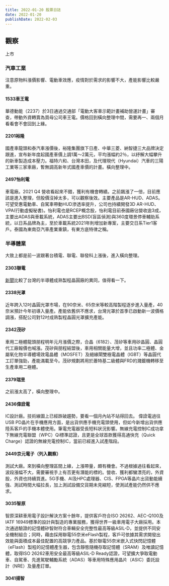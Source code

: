 ```yaml
---
title: 2022-01-20 股票日誌
date: 2022-01-20
publishDate: 2022-02-03
---
```


## 觀察
上市
### 汽車工業
注意原物料漲價影響、電動車效應，疫情對於需求的影響不大，產能影響比較嚴重。
#### 1533車王電
華德動能（2237）於3日通過交通部「電動大客車示範計畫補助營運計畫」審查，帶動外資轉賣為買母公司車王電。價格回到橫向整理中間，需要再一、兩個月看看會不會回到上緣。
#### 2201裕隆
國產車龍頭和泰汽車漲價後，裕隆集團旗下日產、中華三菱、納智捷三大品牌決定跟進，宣布新年度起國產車價上調1萬～2萬元，平均漲幅約2％，以紓解大幅攀升的新車製造成本壓力。福特六和、台灣本田，及代理現代（Hyundai）汽車的三陽工業等三家車廠，暫無調高新年式國產車價的計畫。橫向整理中。
#### 2497怡利電
車電廠。2021 Q4 營收看起來不錯，獲利有機會轉績。之前飆漲了一倍，目前應該是進入整理，但股價沒掉太多，可以觀察後效。主要產品是AR-HUD、ADAS。可望受惠電動車、自駕車帶動HUD滲透率提升，公司也持續開發3D AR-HUD、VPA(行動虛擬秘書)。怡利電也是RCEP概念股，怡利電目前泰國廠佔營收逾3成，主要出ADAS與車載系統，ADAS主要出BSD(盲區偵測)與360度環景停車輔助系統，以日系品牌為主，至於車載系統2021年則增加新專案，主要交日系Tier1客戶。泰國為東南亞汽車產業重鎮，有東方底特律之稱。

### 半導體業
大致上都是前一波跟著台積電、聯電、聯發科上漲後，進入橫向整理。
#### 2303聯電
[新聞](https://tw.news.yahoo.com/%E5%8A%9B%E7%A9%8D%E9%9B%BB-%E8%81%AF%E9%9B%BB-%E4%B8%96%E7%95%8C-%E6%99%B6%E5%9C%93%E4%BB%A3%E5%B7%A5%E5%BB%A0-3-090100332.html)比較了台灣的半導體成熟製程晶圓廠的異同，值得看一下。
#### 2338光罩
近年跨入12吋晶圓光罩市場，在90奈米、65奈米等較高階製程逐步進入量產，40奈米預計今年初導入量產。產能依舊供不應求，台灣光罩於首季已啟動新一波價格調漲，搭配公司對12吋成熟製程晶圓光罩擴充產能。
#### 2342茂矽
車用二極體龍頭朋程明年元月漲價之際，合晶（6182）、茂矽等車用矽晶圓、晶圓代工廠報價也喊漲。茂矽與朋程結盟後，車用相關能量大增，並且功率二極體、金屬氧化物半導體場效電晶體（MOSFET）及絕緣閘雙極電晶體（IGBT）等晶圓代工訂單強勁，產能滿載至今。茂矽規劃將用於蕭特基二級體與FRD的濺鍍機轉移至生產車用二極體。
#### 2379瑞昱
之前漲太高了，橫向整理中。
#### 2436偉詮電
IC設計廠。技術線圖上已經跌破趨勢，要看一個月內站不站得回去。
偉詮電過往USB PD晶片在手機應用方面，是出貨供應手機充電頭使用，但如今新增出貨供應陸系客戶的手機本體使用。筆電充電器受長短料狀況影響。無線充電控制IC成功拿下無線充電聯盟（WPC）Qi標準認證，且更是全球首款獲得高通快充（Quick Charge）認證的無線充電控制IC，當前已經進入試產階段。
#### 2449京元電子（列入觀察）
測試大廠。來到橫向整理區間上緣，上漲帶量，頗有機會。不過根據過往看起來，波段漲幅不大，需要審視手上有否更有潛能的標的。營收、獲利都蠻漂亮的，外資股，外資也持續買進。5G手機、AI及HPC處理器、CIS、FPGA等晶片出貨動能續強、測試時間大幅拉長，加上測試設備交貨期未見縮短，使測試產能仍然供不應求。
#### 3035智原
智原深耕車用電子設計解決方案十餘年，提供客戶符合ISO 26262、AEC-Q100及IATF 16949標準的設計與製造的專業服務，獲得世界一級車用電子大廠採用。本次通過驗證的記憶體矽智財符合車輛安全完整性最高等級ASIL-D，並提供不同安全機制組合；同時，藉由採用聯電55奈米eFlash製程，客戶可依據其需求開發出效能與面積成本最佳配置的高競爭力產品。基於聯電55奈米嵌入式快閃記憶體（eFlash）製程的記憶體產生器，包含靜態隨機存取記憶體（SRAM）及唯讀記憶體，取得ISO 26262車用安全最高等級ASIL-D Ready認證，可望擴大爭取電動車、自駕車、先進駕駛輔勵系統（ADAS）等車用特殊應用晶片（ASIC）委託設計（NRE）及量產訂單。
#### 3041揚智
